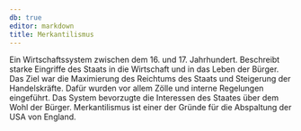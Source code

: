 ```yaml
---
db: true
editor: markdown
title: Merkantilismus
---
```


Ein Wirtschaftssystem zwischen dem 16. und 17. Jahrhundert. Beschreibt
starke Eingriffe des Staats in die Wirtschaft und in das Leben der
Bürger. Das Ziel war die Maximierung des Reichtums des Staats und
Steigerung der Handelskräfte. Dafür wurden vor allem Zölle und interne
Regelungen eingeführt. Das System bevorzugte die Interessen des Staates
über dem Wohl der Bürger. Merkantilismus ist einer der Gründe für die
Abspaltung der USA von England.
